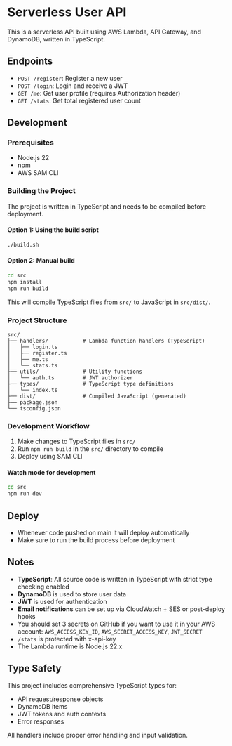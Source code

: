 # Serverless User API

This is a serverless API built using AWS Lambda, API Gateway, and DynamoDB, written in TypeScript.

## Endpoints

- `POST /register`: Register a new user
- `POST /login`: Login and receive a JWT
- `GET /me`: Get user profile (requires Authorization header)
- `GET /stats`: Get total registered user count

## Development

### Prerequisites
- Node.js 22
- npm
- AWS SAM CLI

### Building the Project

The project is written in TypeScript and needs to be compiled before deployment.

#### Option 1: Using the build script
```bash
./build.sh
```

#### Option 2: Manual build
```bash
cd src
npm install
npm run build
```

This will compile TypeScript files from `src/` to JavaScript in `src/dist/`.

### Project Structure
```
src/
├── handlers/           # Lambda function handlers (TypeScript)
│   ├── login.ts
│   ├── register.ts
│   ├── me.ts
│   └── stats.ts
├── utils/              # Utility functions
│   └── auth.ts         # JWT authorizer
├── types/              # TypeScript type definitions
│   └── index.ts
├── dist/               # Compiled JavaScript (generated)
├── package.json
└── tsconfig.json
```

### Development Workflow
1. Make changes to TypeScript files in `src/`
2. Run `npm run build` in the `src/` directory to compile
3. Deploy using SAM CLI

#### Watch mode for development
```bash
cd src
npm run dev
```

## Deploy
- Whenever code pushed on main it will deploy automatically
- Make sure to run the build process before deployment

## Notes

- **TypeScript**: All source code is written in TypeScript with strict type checking enabled
- **DynamoDB** is used to store user data
- **JWT** is used for authentication
- **Email notifications** can be set up via CloudWatch + SES or post-deploy hooks
- You should set 3 secrets on GitHub if you want to use it in your AWS account: `AWS_ACCESS_KEY_ID`, `AWS_SECRET_ACCESS_KEY`, `JWT_SECRET`
- `/stats` is protected with x-api-key
- The Lambda runtime is Node.js 22.x

## Type Safety

This project includes comprehensive TypeScript types for:
- API request/response objects
- DynamoDB items
- JWT tokens and auth contexts
- Error responses

All handlers include proper error handling and input validation.